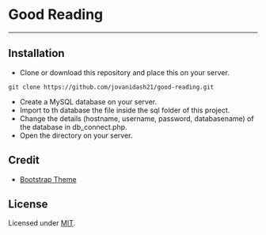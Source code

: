 # Good Reading
---

## Installation
* Clone or download this repository and place this on your server.
```
git clone https://github.com/jovanidash21/good-reading.git
```
* Create a MySQL database on your server.
* Import to th database the file inside the sql folder of this project.
* Change the details (hostname, username, password, databasename) of the database in db_connect.php.
* Open the directory on your server.

## Credit
* [Bootstrap Theme](https://github.com/tui2tone/flat-admin-bootstrap-templates/releases/tag/v2.1.2)

## License
Licensed under [MIT](https://opensource.org/licenses/mit-license.php).